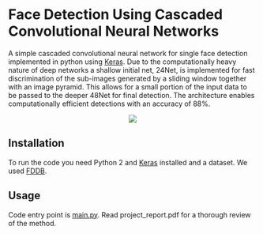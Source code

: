 # Face Detection Using Cascaded Convolutional Neural Networks
A simple cascaded convolutional neural network for single face detection implemented in python using [Keras](https://keras.io). Due to the computationally heavy nature of deep networks a shallow initial net, 24Net, is implemented for fast discrimination of the sub-images generated by a sliding window together with an image pyramid. This allows for a small portion of the input data to be passed to the deeper 48Net for final detection. The architecture enables computationally efficient detections with an accuracy of 88%.
<p align="center">
<img src="https://github.com/jolilj/CascadedCNNFaceDetection/raw/master/img/face_detection.png">
</p>

## Installation
To run the code you need Python 2 and [Keras](https://keras.io) installed and a dataset. We used [FDDB](http://vis-www.cs.umass.edu/fddb/).

## Usage
Code entry point is [main.py](https://github.com/jolilj/CascadedCNNFaceDetection/blob/master/python/main.py). Read project_report.pdf for a thorough review of the method.

